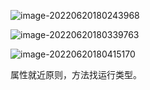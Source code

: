 ![image-20220620180243968](http://img.zimei.fun/202206201802083.png)

![image-20220620180339763](http://img.zimei.fun/202206201803828.png)

![image-20220620180415170](http://img.zimei.fun/202206201804245.png)

属性就近原则，方法找运行类型。